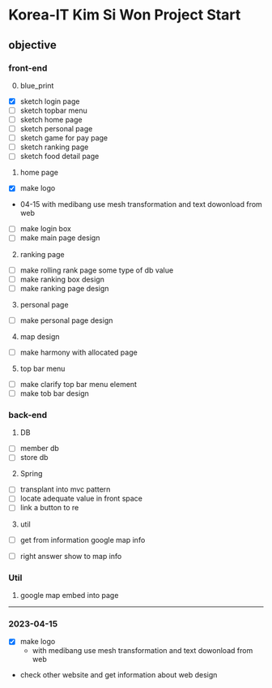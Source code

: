 # Korea-IT Kim Si Won Project Start

## objective

### front-end
0. blue_print
 - [x] sketch login page
 - [ ] sketch topbar menu
 - [ ] sketch home page
 - [ ] sketch personal page
 - [ ] sketch game for pay page
 - [ ] sketch ranking page
 - [ ] sketch food detail page
1. home page
 - [x] make logo 
  - 04-15 with medibang use mesh transformation and text dowonload from web 
 - [ ] make login box
 - [ ] make main page design
2. ranking page
 - [ ] make rolling rank page some type of db value
 - [ ] make ranking box design
 - [ ] make ranking page design
3. personal page
 - [ ] make personal page design
4. map design
 - [ ] make harmony with allocated page
5. top bar menu
 - [ ] make clarify  top bar menu element
 - [ ] make tob bar design
### back-end
1. DB
 - [ ] member db
 - [ ] store db
2. Spring
 - [ ] transplant into mvc pattern
 - [ ] locate adequate value in front space
 - [ ] link a button to re
3. util
 - [ ] get from information google map info
 - [ ] right answer show to map info
 

### Util
1. google map embed into page

---
### 2023-04-15
 - [x] make logo 
    - with medibang use mesh transformation and text dowonload from web 
 - check other website and get information about web design
